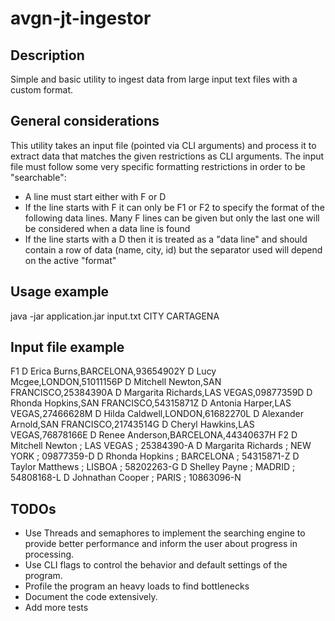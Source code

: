# avgn-jt-ingestor

## Description
Simple and basic utility to ingest data from large input text files with a custom format.

## General considerations
This utility takes an input file (pointed via CLI arguments) and process it to extract data that matches the given restrictions as CLI arguments. The input file must follow some very specific formatting restrictions in order to be "searchable":
 - A line must start either with F or D
 - If the line starts with F it can only be F1 or F2 to specify the format of the following data lines. Many F lines can be given but only the last one will be considered when a data line is found
 - If the line starts with a D then it is treated as a "data line" and should contain a row of data (name, city, id) but the separator used will depend on the active "format"

## Usage example
java -jar application.jar input.txt CITY CARTAGENA

## Input file example
F1 
D Erica Burns,BARCELONA,93654902Y 
D Lucy Mcgee,LONDON,51011156P 
D Mitchell Newton,SAN FRANCISCO,25384390A 
D Margarita Richards,LAS VEGAS,09877359D 
D Rhonda Hopkins,SAN FRANCISCO,54315871Z 
D Antonia Harper,LAS VEGAS,27466628M 
D Hilda Caldwell,LONDON,61682270L 
D Alexander Arnold,SAN FRANCISCO,21743514G 
D Cheryl Hawkins,LAS VEGAS,76878166E 
D Renee Anderson,BARCELONA,44340637H 
F2 
D Mitchell Newton ; LAS VEGAS ; 25384390-A 
D Margarita Richards ; NEW YORK ; 09877359-D 
D Rhonda Hopkins ; BARCELONA ; 54315871-Z 
D Taylor Matthews ; LISBOA ; 58202263-G 
D Shelley Payne ; MADRID ; 54808168-L 
D Johnathan Cooper ; PARIS ; 10863096-N

## TODOs
 - Use Threads and semaphores to implement the searching engine to provide better performance and inform the user about progress in processing.
 - Use CLI flags to control the behavior and default settings of the program.
 - Profile the program an heavy loads to find bottlenecks
 - Document the code extensively.
 - Add more tests